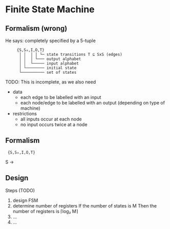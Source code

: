 # Finite State Machine

## Formalism (wrong)
He says:
  completely specified by a 5-tuple
```
     {S,S₀,I,O,T}
      │ │  │ │ └─ state transitions T ⊆ SxS (edges)
      │ │  │ └─── output alphabet
      │ │  └───── input alphabet
      │ └──────── initial state
      └────────── set of states
```

TODO: This is incomplete, as we also need
  - data
     - each edge to be labelled with an input
     - each node/edge to be labelled with an output (depending on type of machine)
  - restrictions
     - all inputs occur at each node
     - no input occurs twice at a node

## Formalism

     {S,S₀,I,O,T}
S -> 

## Design

Steps (TODO)
 1. design FSM
 2. determine number of registers
    If the number of states is M
    Then the number of registers is
        ⌈log₂ M⌉
 3. ...
 4. ...

